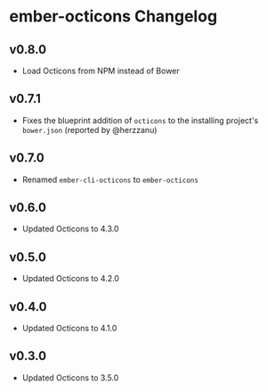 # ember-octicons Changelog

## v0.8.0

- Load Octicons from NPM instead of Bower

## v0.7.1

- Fixes the blueprint addition of `octicons` to the installing project's `bower.json` (reported by @herzzanu)

## v0.7.0

- Renamed `ember-cli-octicons` to `ember-octicons`

## v0.6.0

- Updated Octicons to 4.3.0

## v0.5.0

- Updated Octicons to 4.2.0

## v0.4.0

- Updated Octicons to 4.1.0

## v0.3.0

- Updated Octicons to 3.5.0
